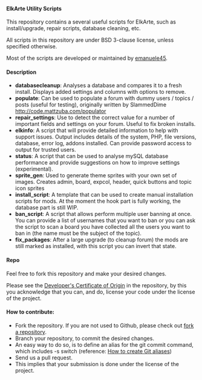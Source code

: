 #### ElkArte Utility Scripts

This repository contains a several useful scripts for ElkArte, such as install/upgrade, repair scripts, database cleaning, etc.

All scripts in this repository are under BSD 3-clause license, unless specified otherwise.

Most of the scripts are developed or maintained by [emanuele45](https://github.com/emanuele45).

#### Description

* **databasecleanup**: Analyses a database and compares it to a fresh install.  Displays added settings and columns with options to remove.
* **populate**: Can be used to populate a forum with dummy users / topics / posts (useful for testing), originally written by SlammedDime http://code.mattzuba.com/populator
* **repair_settings**: Use to detect the correct value for a number of important fields and settings on your forum.  Useful to fix broken installs.
* **elkinfo**: A script that will provide detailed information to help with support issues. Output includes details of the system, PHP, file versions, database, error log, addons installed.  Can provide password access to output for trusted users.
* **status**: A script that can be used to analyse mySQL database performance and provide suggestions on how to improve settings (experimental).
* **sprite_gen**: Used to generate theme sprites with your own set of images.  Creates admin, board, expcol, header, quick buttons and topic icon sprites
* **install_script**: A template that can be used to create manual installation scripts for mods. At the moment the hook part is fully working, the database part is still WIP.
* **ban_script**: A script that allows perform multiple user banning at once. You can provide a list of usernames that you want to ban or you can ask the script to scan a board you have collected all the users you want to ban in (the name must be the subject of the topic).
* **fix_packages**: After a large upgrade (to cleanup forum) the mods are still marked as installed, with this script you can invert that state.

#### Repo

Feel free to fork this repository and make your desired changes.

Please see the [Developer's Certificate of Origin](https://github.com/elkarte/tools/blob/master/DCO.txt) in the repository, by this 
you acknowledge that you can, and do, license your code under the license of the project.

#### How to contribute:
* Fork the repository. If you are not used to Github, please check out [fork a repository](http://help.github.com/fork-a-repo).
* Branch your repository, to commit the desired changes.
 * An easy way to do so, is to define an alias for the git commit command, which includes -s switch (reference: [How to create Git aliases](http://githacks.com/post/1168909216/how-to-create-git-aliases))
* Send us a pull request.
 * This implies that your submission is done under the license of the project.
